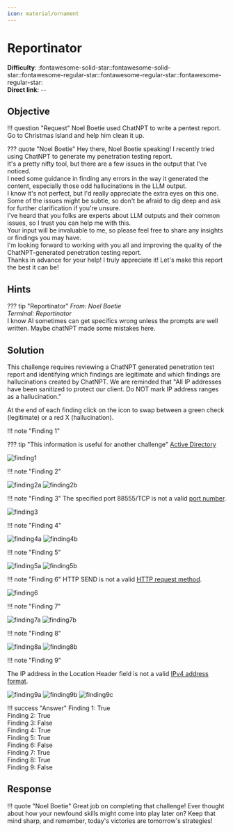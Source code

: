 ```yaml
---
icon: material/ornament
---
```


# Reportinator

**Difficulty**: :fontawesome-solid-star::fontawesome-solid-star::fontawesome-regular-star::fontawesome-regular-star::fontawesome-regular-star:<br/>
**Direct link**: --

## Objective

!!! question "Request"
    Noel Boetie used ChatNPT to write a pentest report. Go to Christmas Island and help him clean it up.

??? quote "Noel Boetie"
    Hey there, Noel Boetie speaking! I recently tried using ChatNPT to generate my penetration testing report.<br/>
    It's a pretty nifty tool, but there are a few issues in the output that I've noticed.<br/>I need some guidance in finding any errors
    in the way it generated the content, especially those odd hallucinations in the LLM output.<br/>I know it's not perfect, but I'd
    really appreciate the extra eyes on this one.<br/>Some of the issues might be subtle, so don't be afraid to dig deep and ask for
    further clarification if you're unsure.<br/>I've heard that you folks are experts about LLM outputs and their common issues, so I
    trust you can help me with this.<br/>Your input will be invaluable to me, so please feel free to share any insights or findings you 
    may have.<br/>I'm looking forward to working with you all and improving the quality of the ChatNPT-generated penetration testing 
    report.<br/>Thanks in advance for your help! I truly appreciate it! Let's make this report the best it can be!

## Hints

??? tip "Reportinator"
    *From: Noel Boetie*<br/>
    *Terminal: Reportinator*<br/>
    I know AI sometimes can get specifics wrong unless the prompts are well written. Maybe chatNPT made some mistakes here.


## Solution

This challenge requires reviewing a ChatNPT generated penetration test report and identifying which findings are legitimate and which findings are hallucinations created by ChatNPT. We are reminded that "All IP addresses have been sanitized to protect our client. Do NOT mark IP address ranges as a hallucination." 

At the end of each finding click on the icon to swap between a green check (legitimate) or a red X (hallucination).

!!! note "Finding 1"

??? tip "This information is useful for another challenge"
    [Active Directory](./o19.md)

![finding1](../img/objectives/o4/finding1.png)

!!! note "Finding 2"

![finding2a](../img/objectives/o4/finding2a.png)
![finding2b](../img/objectives/o4/finding2b.png)

!!! note "Finding 3"
The specified port 88555/TCP is not a valid [port number](https://en.wikipedia.org/wiki/Port_(computer_networking)). 

![finding3](../img/objectives/o4/finding3.png)

!!! note "Finding 4"

![finding4a](../img/objectives/o4/finding4a.png)
![finding4b](../img/objectives/o4/finding4b.png)

!!! note "Finding 5"

![finding5a](../img/objectives/o4/finding5a.png)
![finding5b](../img/objectives/o4/finding5b.png)

!!! note "Finding 6"
HTTP SEND is not a valid [HTTP request method](https://developer.mozilla.org/en-US/docs/Web/HTTP/Methods).

![finding6](../img/objectives/o4/finding6.png)

!!! note "Finding 7"

![finding7a](../img/objectives/o4/finding7a.png)
![finding7b](../img/objectives/o4/finding7b.png)

!!! note "Finding 8"

![finding8a](../img/objectives/o4/finding8a.png)
![finding8b](../img/objectives/o4/finding8b.png)

!!! note "Finding 9"

The IP address in the Location Header field is not a valid [IPv4 address format](https://en.wikipedia.org/wiki/Internet_Protocol_version_4#Addressing).

![finding9a](../img/objectives/o4/finding9a.png)
![finding9b](../img/objectives/o4/finding9b.png)
![finding9c](../img/objectives/o4/finding9c.png)


!!! success "Answer"
    Finding 1: True<br/>
    Finding 2: True<br/>
    Finding 3: False<br/>
    Finding 4: True<br/>
    Finding 5: True<br/>
    Finding 6: False<br/>
    Finding 7: True<br/>
    Finding 8: True<br/>
    Finding 9: False<br/>

## Response

!!! quote "Noel Boetie"
    Great job on completing that challenge! Ever thought about how your newfound skills might come into play later on? Keep that mind
    sharp, and remember, today's victories are tomorrow's strategies!
